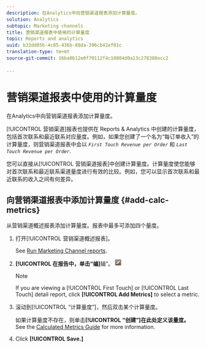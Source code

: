 ```yaml
---
description: 在Analytics中向营销渠道报表添加计算量度。
solution: Analytics
subtopic: Marketing channels
title: 营销渠道报表中使用的计算量度
topic: Reports and analytics
uuid: b33dd05b-4c85-436b-88da-396cb42ef01c
translation-type: tm+mt
source-git-commit: 16ba0b12e0f70112f4c10804d0a13c278388ecc2

---
```



# 营销渠道报表中使用的计算量度

在Analytics中向营销渠道报表添加计算量度。

[!UICONTROL 营销渠道]报表也提供在 Reports &amp; Analytics 中创建的计算量度，包括首次联系和最近联系对应量度。例如，如果您创建了一个名为“每订单收入”的计算量度，则营销渠道报表中会以 *`First Touch Revenue per Order`* 和 *`Last Touch Revenue per Order`*.

您可以直接从[!UICONTROL 营销渠道报表]中创建计算量度。计算量度使您能够对首次联系和最近联系渠道量度进行有效的比较。例如，您可以显示首次联系和最近联系的收入之间有何差异。

## 向营销渠道报表中添加计算量度 {#add-calc-metrics}

从营销渠道概述报表添加计算量度。报表中最多可添加四个量度。

1. 打开[!UICONTROL 营销渠道概述报表]。

   See [Run Marketing Channel reports](/help/components/c-marketing-channels/t-reports-sc.md).

1. **[!UICONTROL 在报告中，单击“编]**&#x200B;辑”。 ![](assets/metric_edit_icon.png)

   >[!NOTE]
   >
   >If you are viewing a [!UICONTROL First Touch] or [!UICONTROL Last Touch] detail report, click **[!UICONTROL Add Metrics]** to select a metric.

1. 滚动到[!UICONTROL “计算量度”]，然后双击某个计算量度。

   如果计算量度不存在，则单击&#x200B;**[!UICONTROL “创建”]在此处定义该量度。** See the [Calculated Metrics Guide](https://marketing.adobe.com/resources/help/en_US/analytics/calcmetrics/) for more information.
1. Click **[!UICONTROL Save.]**
